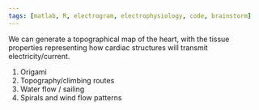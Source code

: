 ```yaml
---
tags: [matlab, R, electrogram, electrophysiology, code, brainstorm]
---
```


We can generate a topographical map of the heart, with the tissue properties representing how cardiac structures will transmit electricity/current. 

1. Origami
2. Topography/climbing routes
3. Water flow / sailing
4. Spirals and wind flow patterns